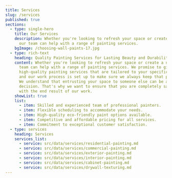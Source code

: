 ```yaml
---
title: Services
slug: /services
published: true
sections:
  - type: single-hero
    title: Our Services
    description: Whether you're looking to refresh your space or create a new look,
      our team can help with a range of painting services.
    bgImage: /choosing-wall-paints-17.jpg
  - type: rich-text
    heading: Quality Painting Services for Lasting Beauty and Durability.
    content: Whether you're looking to refresh your space or create a new look, our
      team can help with a range of painting services. We promise to give you
      high-quality painting services that are tailored to your specific needs,
      and our work process is set up to make sure we always keep that promise.
      We understand that entrusting your space to someone else can be a big
      decision. That's why we want to ensure that you are completely satisfied
      with the end result of our work.
    showList: true
    list:
      - item: Skilled and experienced team of professional painters.
      - item: Flexible scheduling to accommodate your needs.
      - item: High-quality eco-friendly paint options available.
      - item: Competitive and affordable pricing for all services.
      - item: Commitment to exceptional customer satisfaction.
  - type: services
    heading: Services
    services_list:
      - service: src/data/services/residential-painting.md
      - service: src/data/services/commercial-painting.md
      - service: src/data/services/exterior-painting.md
      - service: src/data/services/interior-painting.md
      - service: src/data/services/cabinet-painting.md
      - service: src/data/services/drywall-texturing.md
---
```

